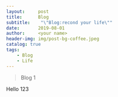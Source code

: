 ```yaml
---
layout:     post
title:      Blog
subtitle:    "\"Blog:recond your life\""
date:       2019-08-01
author:     <your name>
header-img: img/post-bg-coffee.jpeg
catalog: true
tags:
    - Blog
    - Life
---
```


> Blog 1

Hello 123

